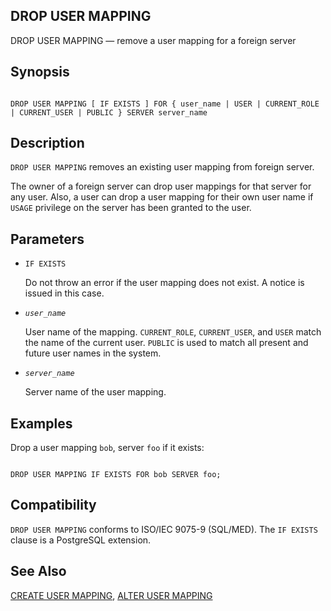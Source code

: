 ## DROP USER MAPPING

DROP USER MAPPING — remove a user mapping for a foreign server

## Synopsis

```

DROP USER MAPPING [ IF EXISTS ] FOR { user_name | USER | CURRENT_ROLE | CURRENT_USER | PUBLIC } SERVER server_name
```

## Description

`DROP USER MAPPING` removes an existing user mapping from foreign server.

The owner of a foreign server can drop user mappings for that server for any user. Also, a user can drop a user mapping for their own user name if `USAGE` privilege on the server has been granted to the user.

## Parameters

* `IF EXISTS`

    Do not throw an error if the user mapping does not exist. A notice is issued in this case.

* *`user_name`*

    User name of the mapping. `CURRENT_ROLE`, `CURRENT_USER`, and `USER` match the name of the current user. `PUBLIC` is used to match all present and future user names in the system.

* *`server_name`*

    Server name of the user mapping.

## Examples

Drop a user mapping `bob`, server `foo` if it exists:

```

DROP USER MAPPING IF EXISTS FOR bob SERVER foo;
```

## Compatibility

`DROP USER MAPPING` conforms to ISO/IEC 9075-9 (SQL/MED). The `IF EXISTS` clause is a PostgreSQL extension.

## See Also

[CREATE USER MAPPING](sql-createusermapping "CREATE USER MAPPING"), [ALTER USER MAPPING](sql-alterusermapping "ALTER USER MAPPING")